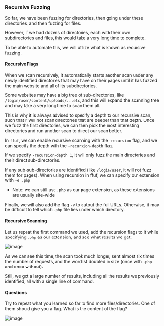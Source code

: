### Recursive Fuzzing

So far, we have been fuzzing for directories, then going under these directories, and then fuzzing for files. 

However, if we had dozens of directories, each with their own subdirectories and files, this would take a very long time to complete. 

To be able to automate this, we will utilize what is known as recursive fuzzing.

#### Recursive Flags
When we scan recursively, it automatically starts another scan under any newly identified directories that may have on their pages until it has fuzzed the main website and all of its subdirectories.

Some websites may have a big tree of sub-directories, like ```/login/user/content/uploads/...etc```, and this will expand the scanning tree and may take a very long time to scan them all. 

This is why it is always advised to specify a depth to our recursive scan, such that it will not scan directories that are deeper than that depth. Once we fuzz the first directories, we can then pick the most interesting directories and run another scan to direct our scan better.

In ```ffuf```, we can enable recursive scanning with the ```-recursion``` flag, and we can specify the depth with the ```-recursion-depth``` flag. 

If we specify ```-recursion-depth 1```, it will only fuzz the main directories and their direct sub-directories. 

If any sub-sub-directories are identified (like ```/login/user```, it will not fuzz them for pages). When using recursion in ffuf, we can specify our extension with ```-e .php```

* Note: we can still use ```.php``` as our page extension, as these extensions are usually site-wide.

Finally, we will also add the flag ```-v``` to output the full URLs. Otherwise, it may be difficult to tell which ```.php``` file lies under which directory.

#### Recursive Scanning

Let us repeat the first command we used, add the recursion flags to it while specifying ```.php``` as our extension, and see what results we get:

![image](https://github.com/tHeStRyNg/SecureSphereLabs/assets/118682909/c8e6e1e9-9479-4dfe-80b9-bc71e9910b19)

As we can see this time, the scan took much longer, sent almost six times the number of requests, and the wordlist doubled in size (once with ```.php``` and once without). 

Still, we got a large number of results, including all the results we previously identified, all with a single line of command.

#### Questions

Try to repeat what you learned so far to find more files/directories. One of them should give you a flag. What is the content of the flag?

![image](https://github.com/tHeStRyNg/SecureSphereLabs/assets/118682909/77a4927e-4e26-4fdf-82d3-a2d002121adb)
